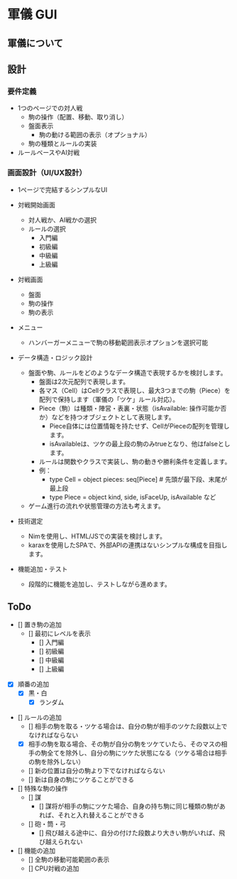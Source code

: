 # 軍儀 GUI

## 軍儀について

## 設計
### 要件定義
- 1つのページでの対人戦
  - 駒の操作（配置、移動、取り消し）
  - 盤面表示
    - 駒の動ける範囲の表示（オプショナル）
  - 駒の種類とルールの実装
- ルールベースやAI対戦

### 画面設計（UI/UX設計）
- 1ページで完結するシンプルなUI
- 対戦開始画面
  - 対人戦か、AI戦かの選択
  - ルールの選択
    - 入門編
    - 初級編
    - 中級編
    - 上級編
- 対戦画面
  - 盤面
  - 駒の操作
  - 駒の表示
- メニュー
  - ハンバーガーメニューで駒の移動範囲表示オプションを選択可能

- データ構造・ロジック設計
  - 盤面や駒、ルールをどのようなデータ構造で表現するかを検討します。
    - 盤面は2次元配列で表現します。
    - 各マス（Cell）はCellクラスで表現し、最大3つまでの駒（Piece）を配列で保持します（軍儀の「ツケ」ルール対応）。
    - Piece（駒）は種類・陣営・表裏・状態（isAvailable: 操作可能か否か）などを持つオブジェクトとして表現します。
      - Piece自体には位置情報を持たせず、CellがPieceの配列を管理します。
      - isAvailableは、ツケの最上段の駒のみtrueとなり、他はfalseとします。
    - ルールは関数やクラスで実装し、駒の動きや勝利条件を定義します。
    - 例：
      - type Cell = object
          pieces: seq[Piece]  # 先頭が最下段、末尾が最上段
      - type Piece = object
          kind, side, isFaceUp, isAvailable など
  - ゲーム進行の流れや状態管理の方法も考えます。

- 技術選定
  - Nimを使用し、HTML/JSでの実装を検討します。
  - karaxを使用したSPAで、外部APIの連携はないシンプルな構成を目指します。

- 機能追加・テスト
  - 段階的に機能を追加し、テストしながら進めます。

## ToDo
- [] 置き駒の追加
  - [] 最初にレベルを表示
    - [] 入門編
    - [] 初級編
    - [] 中級編
    - [] 上級編
- [x] 順番の追加
  - [x] 黒・白
    - [x] ランダム
- [] ルールの追加
  - [] 相手の駒を取る・ツケる場合は、自分の駒が相手のツケた段数以上でなければならない
  - [x] 相手の駒を取る場合、その駒が自分の駒をツケていたら、そのマスの相手の駒全てを除外し、自分の駒にツケた状態になる（ツケる場合は相手の駒を除外しない）
  - [] 新の位置は自分の駒より下でなければならない
  - [] 新は自身の駒にツケることができる
- [] 特殊な駒の操作
  - [] 謀
    - [] 謀将が相手の駒にツケた場合、自身の持ち駒に同じ種類の駒があれば、それと入れ替えることができる
  - [] 砲・筒・弓
    - [] 飛び越える途中に、自分の付けた段数より大きい駒がいれば、飛び越えられない
- [] 機能の追加
  - [] 全駒の移動可能範囲の表示
  - [] CPU対戦の追加